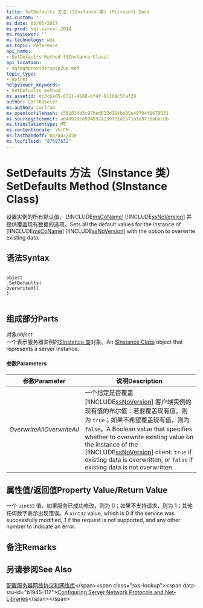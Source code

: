 ```yaml
---
title: SetDefaults 方法 (SInstance 类) |Microsoft Docs
ms.custom: ''
ms.date: 03/06/2017
ms.prod: sql-server-2014
ms.reviewer: ''
ms.technology: wmi
ms.topic: reference
api_name:
- SetDefaults Method (SInstance Class)
api_location:
- sqlmgmproviderxpsp2up.mof
topic_type:
- apiref
helpviewer_keywords:
- SetDefaults method
ms.assetid: dc3c6a85-0711-4688-bf4f-91168c57af28
author: CarlRabeler
ms.author: carlrab
ms.openlocfilehash: c581834d3c97bed622d16fbb35e48704f8679531
ms.sourcegitcommit: ad4d92dce894592a259721a1571b1d8736abacdb
ms.translationtype: MT
ms.contentlocale: zh-CN
ms.lasthandoff: 08/04/2020
ms.locfileid: "87687632"
---
```

# <a name="setdefaults-method-sinstance-class"></a><span data-ttu-id="b1945-102">SetDefaults 方法（SInstance 类）</span><span class="sxs-lookup"><span data-stu-id="b1945-102">SetDefaults Method (SInstance Class)</span></span>
  <span data-ttu-id="b1945-103">设置实例的所有默认值， [!INCLUDE[msCoName](../../../includes/msconame-md.md)] [!INCLUDE[ssNoVersion](../../../includes/ssnoversion-md.md)] 并提供覆盖现有数据的选项。</span><span class="sxs-lookup"><span data-stu-id="b1945-103">Sets all the default values for the instance of [!INCLUDE[msCoName](../../../includes/msconame-md.md)] [!INCLUDE[ssNoVersion](../../../includes/ssnoversion-md.md)] with the option to overwrite existing data.</span></span>  
  
## <a name="syntax"></a><span data-ttu-id="b1945-104">语法</span><span class="sxs-lookup"><span data-stu-id="b1945-104">Syntax</span></span>  
  
```  
  
object  
.SetDefaults(  
OverwriteAll  
)  
  
```  
  
## <a name="parts"></a><span data-ttu-id="b1945-105">组成部分</span><span class="sxs-lookup"><span data-stu-id="b1945-105">Parts</span></span>  
 <span data-ttu-id="b1945-106">对象</span><span class="sxs-lookup"><span data-stu-id="b1945-106">*object*</span></span>  
 <span data-ttu-id="b1945-107">一个表示服务器实例的[SInstance 类](sinstance-class.md)对象。</span><span class="sxs-lookup"><span data-stu-id="b1945-107">An [SInstance Class](sinstance-class.md) object that represents a server instance.</span></span>  
  
#### <a name="parameters"></a><span data-ttu-id="b1945-108">参数</span><span class="sxs-lookup"><span data-stu-id="b1945-108">Parameters</span></span>  
  
|<span data-ttu-id="b1945-109">参数</span><span class="sxs-lookup"><span data-stu-id="b1945-109">Parameter</span></span>|<span data-ttu-id="b1945-110">说明</span><span class="sxs-lookup"><span data-stu-id="b1945-110">Description</span></span>|  
|---------------|-----------------|  
|<span data-ttu-id="b1945-111">*OverwriteAll*</span><span class="sxs-lookup"><span data-stu-id="b1945-111">*OverwriteAll*</span></span>|<span data-ttu-id="b1945-112">一个指定是否覆盖 [!INCLUDE[ssNoVersion](../../../includes/ssnoversion-md.md)] 客户端实例的现有值的布尔值：若要覆盖现有值，则为 `true`；如果不希望覆盖现有值，则为 `false`。</span><span class="sxs-lookup"><span data-stu-id="b1945-112">A Boolean value that specifies whether to overwrite existing value on the instance of the [!INCLUDE[ssNoVersion](../../../includes/ssnoversion-md.md)] client: `true` if existing data is overwritten, or `false` if existing data is not overwritten.</span></span>|  
  
## <a name="property-valuereturn-value"></a><span data-ttu-id="b1945-113">属性值/返回值</span><span class="sxs-lookup"><span data-stu-id="b1945-113">Property Value/Return Value</span></span>  
 <span data-ttu-id="b1945-114">一个 `uint32` 值，如果服务已成功修改，则为 0；如果不支持请求，则为 1；其他任何数字表示出现错误。</span><span class="sxs-lookup"><span data-stu-id="b1945-114">A `uint32` value, which is 0 if the service was successfully modified, 1 if the request is not supported, and any other number to indicate an error.</span></span>  
  
## <a name="remarks"></a><span data-ttu-id="b1945-115">备注</span><span class="sxs-lookup"><span data-stu-id="b1945-115">Remarks</span></span>  
  
## <a name="see-also"></a><span data-ttu-id="b1945-116">另请参阅</span><span class="sxs-lookup"><span data-stu-id="b1945-116">See Also</span></span>  
 <span data-ttu-id="b1945-117">[配置服务器网络协议和网络库](https://msdn.microsoft.com/library/ms177485\(v=sql.100\).aspx)</span><span class="sxs-lookup"><span data-stu-id="b1945-117">[Configuring Server Network Protocols and Net-Libraries](https://msdn.microsoft.com/library/ms177485\(v=sql.100\).aspx)</span></span>  
  
  
